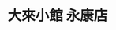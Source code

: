 ---
title: "大來小館 永康店"
description: "大來小館 永康店"
layout: shop
keywords:
  - 美食競賽
  - 台灣美食
  - 美食精選
datePublished: "2025-06-30"
dateModified: "2025-07-05"
city: "台北市"
district: "大安區"
address: "106台北市大安區永康街7巷2號"
phone: "0223579678"
geo: "25.03307921978491, 121.53028561247643"
google_map: "https://maps.app.goo.gl/braZ9qWPpBVxhqyp8"
footinder: "https://footinder.com.tw/%e5%8f%b0%e5%8c%97%e5%b8%82%e5%a4%a7%e5%ae%89%e5%8d%80/31450/"
official: "https://www.dalaifood.com.tw/"
award:
  - name: "500盤"
    year: "2024"
    entries:
      - dishes:
          - "龍蝦燴麵"
          - "炸雞捲"

---
